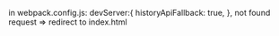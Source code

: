 in webpack.config.js:
    devServer:{
        historyApiFallback: true,
    },
not found request => redirect to index.html